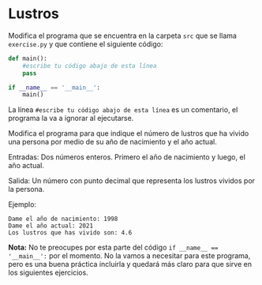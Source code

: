 # Lustros

Modifica el programa que se encuentra en la carpeta `src` que se llama `exercise.py` y que contiene el siguiente código:

```python
def main():
    #escribe tu código abajo de esta línea
    pass

if __name__ == '__main__':
    main()
```

La línea `#escribe tu código abajo de esta línea` es un comentario, el programa la va a ignorar al ejecutarse.

Modifica el programa para que indique el número de lustros que ha vivido una persona por medio de su año de nacimiento y el año actual.

Entradas: Dos números enteros. Primero el año de nacimiento y luego, el año actual.

Salida: Un número con punto decimal que representa los lustros vividos por la persona. 

Ejemplo:
```
Dame el año de nacimiento: 1998
Dame el año actual: 2021
Los lustros que has vivido son: 4.6
```

**Nota:** No te preocupes por esta parte del código `if __name__ == '__main__':` por el momento. No la vamos a necesitar para este programa, pero es una buena práctica incluirla y quedará más claro para que sirve en los siguientes ejercicios.
